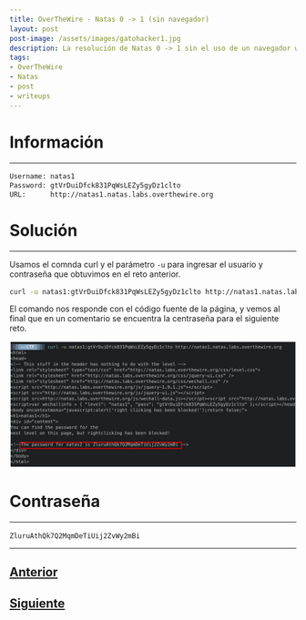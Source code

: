 ```yaml
---
title: OverTheWire - Natas 0 -> 1 (sin navegador)
layout: post
post-image: /assets/images/gatohacker1.jpg 
description: La resolución de Natas 0 -> 1 sin el uso de un navegador web.
tags:
- OverTheWire
- Natas
- post
- writeups
---
```

# Información
---

```
Username: natas1
Password: gtVrDuiDfck831PqWsLEZy5gyDz1clto
URL:      http://natas1.natas.labs.overthewire.org
```

# Solución
---

Usamos el comnda curl y el parámetro `-u` para ingresar el usuario y contraseña que obtuvimos en el reto anterior.

```bash
curl -u natas1:gtVrDuiDfck831PqWsLEZy5gyDz1clto http://natas1.natas.labs.overthewire.org
```

El comando nos responde con el código fuente de la página, y vemos al final que en un comentario se encuentra la centraseña para el siguiente reto.

![](/assets/images/images-otw-natas/natas0-1.png)


# Contraseña
---

`ZluruAthQk7Q2MqmDeTiUij2ZvWy2mBi`

---

## [Anterior](/blog/level0)
## [Siguiente](/blog/level-1-2)